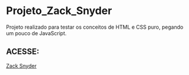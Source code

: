 # Projeto_Zack_Snyder
Projeto realizado para testar os conceitos de HTML e CSS puro, pegando um pouco de JavaScript.

## ACESSE: 
[Zack Snyder](https://hugo-bsilva.github.io/Projeto_Zack_Snyder/) <br>
